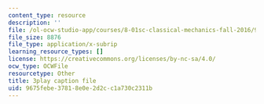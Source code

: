 ```yaml
---
content_type: resource
description: ''
file: /ol-ocw-studio-app/courses/8-01sc-classical-mechanics-fall-2016/9675febe37818e0e2d2cc1a730c2311b_UE-O9TiKOw0.srt
file_size: 8876
file_type: application/x-subrip
learning_resource_types: []
license: https://creativecommons.org/licenses/by-nc-sa/4.0/
ocw_type: OCWFile
resourcetype: Other
title: 3play caption file
uid: 9675febe-3781-8e0e-2d2c-c1a730c2311b
---
```


